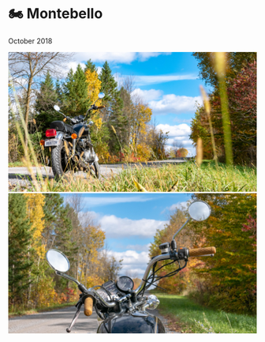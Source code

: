 # 🏍 Montebello
October 2018

[![P2580500](/photos/hd/P2580500.jpg)](/photos/P2580500.md)
[![P2580502](/photos/hd/P2580502.jpg)](/photos/P2580502.md)
